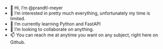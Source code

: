 - 👋 Hi, I’m @prandtl-meyer
- 👀 I’m interested in pretty much everything, unfortunately my time is limited.
- 🌱 I’m currently learning Python and FastAPI
- 💞️ I’m looking to collaborate on anything.
- 📫 You can reach me at anytime you want on any subject, right here on Github.

<!---
prandtl-meyer/prandtl-meyer is a ✨ special ✨ repository because its `README.md` (this file) appears on your GitHub profile.
You can click the Preview link to take a look at your changes.
--->
